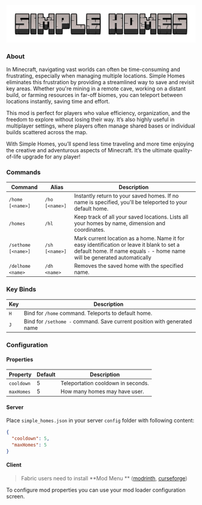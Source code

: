 ![Logo](docs/logo.png)

### About

In Minecraft, navigating vast worlds can often be time-consuming and frustrating, especially when managing multiple
locations. Simple Homes eliminates this frustration by providing a streamlined way to save and revisit key areas.
Whether
you're mining in a remote cave, working on a distant build, or farming resources in far-off biomes, you can teleport
between locations instantly, saving time and effort.

This mod is perfect for players who value efficiency, organization, and the freedom to explore without losing their way.
It’s also highly useful in multiplayer settings, where players often manage shared bases or individual builds scattered
across the map.

With Simple Homes, you’ll spend less time traveling and more time enjoying the creative and adventurous aspects of
Minecraft. It’s the ultimate quality-of-life upgrade for any player!

### Commands

| Command             | Alias          | Description                                                                                                                                                              |
|---------------------|----------------|--------------------------------------------------------------------------------------------------------------------------------------------------------------------------|
| `/home [<name>]`    | `/ho [<name>]` | Instantly return to your saved homes. If no name is specified, you'll be teleported to your default home.                                                                |
| `/homes`            | `/hl`          | Keep track of all your saved locations. Lists all your homes by name, dimension and coordinates.                                                                         |
| `/sethome [<name>]` | `/sh [<name>]` | Mark current location as a home. Name it for easy identification or leave it blank to set a default home. If name equals `-` - home name will be generated automatically |
| `/delhome <name>`   | `/dh <name>`   | Removes the saved home with the specified name.                                                                                                                          |

### Key Binds

| Key | Description                                                              |
|-----|--------------------------------------------------------------------------|
| `H` | Bind for `/home` command. Teleports to default home.                     |
| `J` | Bind for `/sethome -` command. Save current position with generated name |

### Configuration

#### Properties

| Property   | Default | Description                        |
|------------|---------|------------------------------------|
| `cooldown` | 5       | Teleportation cooldown in seconds. |
| `maxHomes` | 5       | How many homes may have user.      |

#### Server

Place `simple_homes.json` in your server `config` folder with following content:

```json
{
  "cooldown": 5,
  "maxHomes": 5
}
```

#### Client

> Fabric users need to install **Mod Menu
** ([modrinth](https://modrinth.com/mod/modmenu), [curseforge](https://www.curseforge.com/minecraft/mc-mods/fabric-api))

To configure mod properties you can use your mod loader configuration screen.